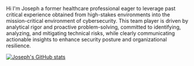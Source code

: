 Hi I'm Joseph a former healthcare professional eager to leverage past critical experience obtained from high-stakes environments into the mission-critical environment of cybersecurity. This team player is driven by analytical rigor and proactive problem-solving, committed to identifying, analyzing, and mitigating technical risks, while clearly communicating actionable insights to enhance security posture and organizational resilience.






















[![Joseph's GitHub stats](https://github-readme-stats.vercel.app/api?username=cybersenz)](https://github.com/cybersenz/github-readme-stats)


